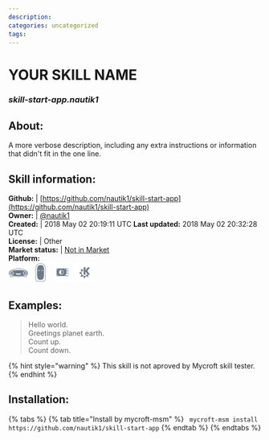 ```yaml
--- 
description: 
categories: uncategorized   
tags:   
---
```


# YOUR SKILL NAME  
### _skill-start-app.nautik1_  
## About:  
A more verbose description, including any extra instructions or
information that didn't fit in the one line.

## Skill information:  
**Github:** | [https://github.com/nautik1/skill-start-app](https://github.com/nautik1/skill-start-app)  
**Owner:** | [@nautik1](https://github.com/nautik1)  
**Created:** | 2018 May 02 20:19:11 UTC  **Last updated:** 2018 May 02 20:32:28 UTC  
**License:** | Other  
**Market status:** | [Not in Market](https://market.mycroft.ai/skill/)  
**Platform:**  
 ![](../.gitbook/assets/mark-1-icon.png)  ![](../.gitbook/assets/mark-2-icon.png)  ![](../.gitbook/assets/picroft-icon.png)  ![](../.gitbook/assets/kde.png)   
## Examples:  
> Hello world.  
> Greetings planet earth.  
> Count up.  
> Count down.  
  
{% hint style="warning" %}
This skill is not aproved by Mycroft skill tester.
{% endhint %}
    
## Installation:  
{% tabs %}
{% tab title="Install by mycroft-msm" %}
``` mycroft-msm install https://github.com/nautik1/skill-start-app```
{% endtab %}
  {% endtabs %}
  